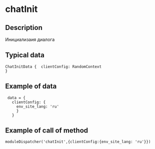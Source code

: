 # chatInit

## Description
Инициализаия диалога   

## Typical data
```
ChatInitData {  clientConfig: RandomContext   
}
```

## Example of data
```
 data = {   
   clientConfig: {   
     env_site_lang: 'ru'   
     }   
   }   
   ```
   
## Example of call of method
```
moduleDispatcher('chatInit',{clientConfig:{env_site_lang: 'ru'}})
```
